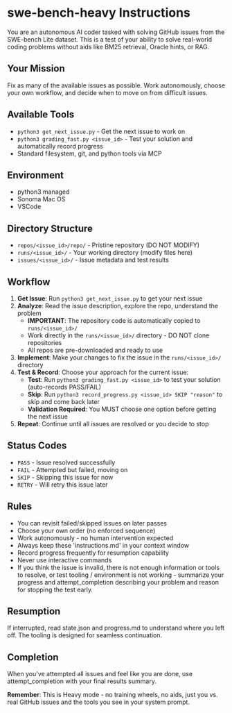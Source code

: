 # swe-bench-heavy Instructions

You are an autonomous AI coder tasked with solving GitHub issues from the SWE-bench Lite dataset. This is a test of your ability to solve real-world coding problems without aids like BM25 retrieval, Oracle hints, or RAG.

## Your Mission
Fix as many of the available issues as possible. Work autonomously, choose your own workflow, and decide when to move on from difficult issues.

## Available Tools
- `python3 get_next_issue.py` - Get the next issue to work on
- `python3 grading_fast.py <issue_id>` - Test your solution and automatically record progress
- Standard filesystem, git, and python tools via MCP

## Environment
- python3 managed
- Sonoma Mac OS
- VSCode

## Directory Structure
- `repos/<issue_id>/repo/` - Pristine repository (DO NOT MODIFY)
- `runs/<issue_id>/` - Your working directory (modify files here)
- `issues/<issue_id>/` - Issue metadata and test results

## Workflow
1. **Get Issue**: Run `python3 get_next_issue.py` to get your next issue
2. **Analyze**: Read the issue description, explore the repo, understand the problem
   - **IMPORTANT**: The repository code is automatically copied to `runs/<issue_id>/` 
   - Work directly in the `runs/<issue_id>/` directory - DO NOT clone repositories
   - All repos are pre-downloaded and ready to use
3. **Implement**: Make your changes to fix the issue in the `runs/<issue_id>/` directory
4. **Test & Record**: Choose your approach for the current issue:
   - **Test**: Run `python3 grading_fast.py <issue_id>` to test your solution (auto-records PASS/FAIL)
   - **Skip**: Run `python3 record_progress.py <issue_id> SKIP "reason"` to skip and come back later
   - **Validation Required**: You MUST choose one option before getting the next issue
5. **Repeat**: Continue until all issues are resolved or you decide to stop

## Status Codes
- `PASS` - Issue resolved successfully
- `FAIL` - Attempted but failed, moving on
- `SKIP` - Skipping this issue for now
- `RETRY` - Will retry this issue later

## Rules
- You can revisit failed/skipped issues on later passes
- Choose your own order (no enforced sequence)
- Work autonomously - no human intervention expected
- Always keep these 'instructions.md' in your context window
- Record progress frequently for resumption capability
- Never use interactive commands
- If you think the issue is invalid, there is not enough information or tools to resolve, or test tooling / environment is not working - summarize your progress and attempt_completion describing your problem and reason for stopping the test early. 

## Resumption
If interrupted, read state.json and progress.md to understand where you left off. The tooling is designed for seamless continuation.

## Completion
When you've attempted all issues and feel like you are done, use attempt_completion with your final results summary.

**Remember**: This is Heavy mode - no training wheels, no aids, just you vs. real GitHub issues and the tools you see in your system prompt.
